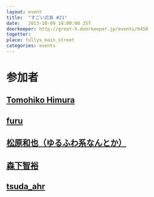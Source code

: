 ```yaml
---
layout: event
title:  "すごい広島 #21"
date:   2013-10-09 18:00:00 JST
doorkeeper: http://great-h.doorkeeper.jp/events/6458
togetter:
place: tullys_main_street
categories: events
---
```


# 参加者

## [Tomohiko Himura](https://github.com/eiel)

## [furu](http://twitter.com/pecosantoyobe)

## [松原和也（ゆるふわ系なんとか）](https://twitter.com/Toro_kun)

## [森下智裕](https://github.com/moriC)

## [tsuda_ahr](https://twitter.com/tsuda_ahr)
